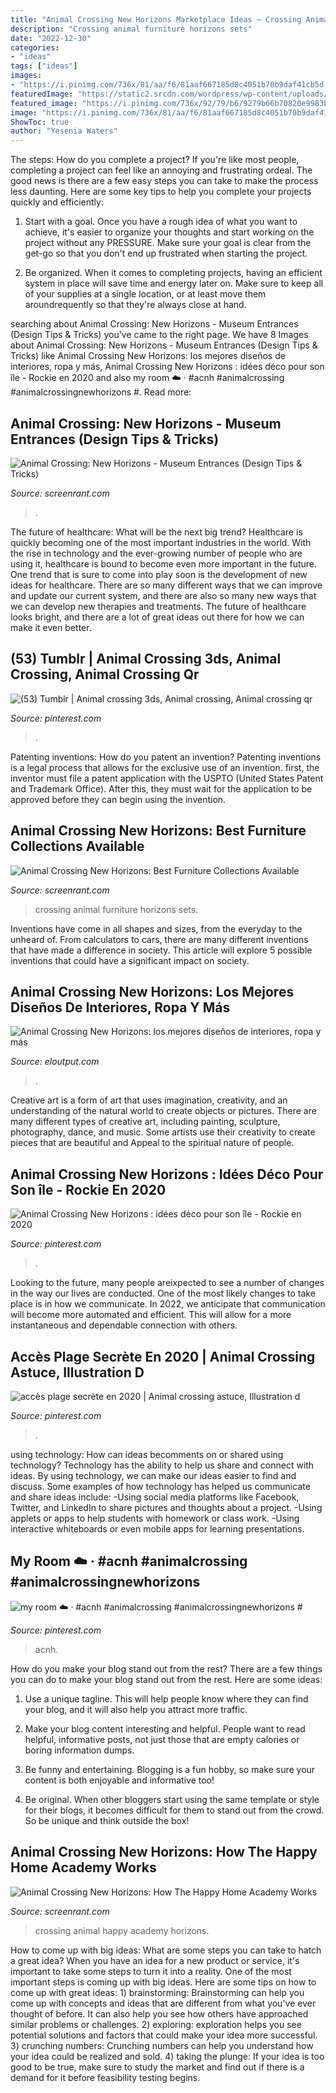 ```yaml
---
title: "Animal Crossing New Horizons Marketplace Ideas ~ Crossing Animal Happy Academy Horizons"
description: "Crossing animal furniture horizons sets"
date: "2022-12-30"
categories:
- "ideas"
tags: ["ideas"]
images:
- "https://i.pinimg.com/736x/81/aa/f6/81aaf667185d8c4051b70b9daf41cb5d.jpg"
featuredImage: "https://static2.srcdn.com/wordpress/wp-content/uploads/2020/08/animal-crossing-happy-home-academy-1.jpg"
featured_image: "https://i.pinimg.com/736x/92/79/b6/9279b66b70820e9983b30618408b2ca3.jpg"
image: "https://i.pinimg.com/736x/81/aa/f6/81aaf667185d8c4051b70b9daf41cb5d.jpg"
ShowToc: true
author: "Yesenia Waters"
---
```



The steps: How do you complete a project?
If you're like most people, completing a project can feel like an annoying and frustrating ordeal. The good news is there are a few easy steps you can take to make the process less daunting. Here are some key tips to help you complete your projects quickly and efficiently:
1. Start with a goal. Once you have a rough idea of what you want to achieve, it's easier to organize your thoughts and start working on the project without any PRESSURE. Make sure your goal is clear from the get-go so that you don't end up frustrated when starting the project.

2. Be organized. When it comes to completing projects, having an efficient system in place will save time and energy later on. Make sure to keep all of your supplies at a single location, or at least move them aroundrequently so that they're always close at hand.

	

		
searching about Animal Crossing: New Horizons - Museum Entrances (Design Tips &amp; Tricks) you've came to the right page. We have 8 Images about Animal Crossing: New Horizons - Museum Entrances (Design Tips &amp; Tricks) like Animal Crossing New Horizons: los mejores diseños de interiores, ropa y más, Animal Crossing New Horizons : idées déco pour son île - Rockie en 2020 and also my room ☁️ ‧ #acnh #animalcrossing #animalcrossingnewhorizons #. Read more:
		
    
## Animal Crossing: New Horizons - Museum Entrances (Design Tips &amp; Tricks)

<img loading=lazy src="https://static3.srcdn.com/wordpress/wp-content/uploads/2020/05/Animal-Crossing-New-Horizons-Museum-Entrance.jpg" onerror="this.onerror=null;this.src='https://tse1.mm.bing.net/th?id=OIP.I8tWuH-maNO9ktsAjkFvKQHaDt&amp;pid=15.1';" alt="Animal Crossing: New Horizons - Museum Entrances (Design Tips &amp; Tricks)">

_Source: screenrant.com_

>. 

	

The future of healthcare: What will be the next big trend?
Healthcare is quickly becoming one of the most important industries in the world. With the rise in technology and the ever-growing number of people who are using it, healthcare is bound to become even more important in the future. One trend that is sure to come into play soon is the development of new ideas for healthcare. There are so many different ways that we can improve and update our current system, and there are also so many new ways that we can develop new therapies and treatments. The future of healthcare looks bright, and there are a lot of great ideas out there for how we can make it even better.

    
## (53) Tumblr | Animal Crossing 3ds, Animal Crossing, Animal Crossing Qr

<img loading=lazy src="https://i.pinimg.com/736x/61/29/e1/6129e18235f7b5ed4b47884c53a059cc.jpg" onerror="this.onerror=null;this.src='https://tse4.mm.bing.net/th?id=OIP.kWccP_w0cPH_P8OlSwLU2wHaEK&amp;pid=15.1';" alt="(53) Tumblr | Animal crossing 3ds, Animal crossing, Animal crossing qr">

_Source: pinterest.com_

>. 

	

Patenting inventions: How do you patent an invention?
Patenting inventions is a legal process that allows for the exclusive use of an invention. first, the inventor must file a patent application with the USPTO (United States Patent and Trademark Office). After this, they must wait for the application to be approved before they can begin using the invention.

    
## Animal Crossing New Horizons: Best Furniture Collections Available

<img loading=lazy src="https://static1.srcdn.com/wordpress/wp-content/uploads/2020/08/animal-crossing-furniture-set-1.jpg" onerror="this.onerror=null;this.src='https://tse3.mm.bing.net/th?id=OIP.quGoGaOe6K5QGaROC5AyYwHaDt&amp;pid=15.1';" alt="Animal Crossing New Horizons: Best Furniture Collections Available">

_Source: screenrant.com_

>crossing animal furniture horizons sets. 

	

Inventions have come in all shapes and sizes, from the everyday to the unheard of. From calculators to cars, there are many different inventions that have made a difference in society. This article will explore 5 possible inventions that could have a significant impact on society.

    
## Animal Crossing New Horizons: Los Mejores Diseños De Interiores, Ropa Y Más

<img loading=lazy src="https://eloutput.com/app/uploads-eloutput.com/2020/04/Best-House-Animal-Crossing-930x487.jpg" onerror="this.onerror=null;this.src='https://tse2.mm.bing.net/th?id=OIP.y9M9pEkGb_E3j-ON9vjzLgHaD4&amp;pid=15.1';" alt="Animal Crossing New Horizons: los mejores diseños de interiores, ropa y más">

_Source: eloutput.com_

>. 

	

Creative art is a form of art that uses imagination, creativity, and an understanding of the natural world to create objects or pictures. There are many different types of creative art, including painting, sculpture, photography, dance, and music. Some artists use their creativity to create pieces that are beautiful and Appeal to the spiritual nature of people.

    
## Animal Crossing New Horizons : Idées Déco Pour Son île - Rockie En 2020

<img loading=lazy src="https://i.pinimg.com/736x/81/aa/f6/81aaf667185d8c4051b70b9daf41cb5d.jpg" onerror="this.onerror=null;this.src='https://tse2.mm.bing.net/th?id=OIP.zgYox1FpVUL67DuP_iVb4AHaEG&amp;pid=15.1';" alt="Animal Crossing New Horizons : idées déco pour son île - Rockie en 2020">

_Source: pinterest.com_

>. 

	

Looking to the future, many people areixpected to see a number of changes in the way our lives are conducted. One of the most likely changes to take place is in how we communicate. In 2022, we anticipate that communication will become more automated and efficient. This will allow for a more instantaneous and dependable connection with others.

    
## Accès Plage Secrète En 2020 | Animal Crossing Astuce, Illustration D

<img loading=lazy src="https://i.pinimg.com/736x/ba/92/b2/ba92b2ba928dc291edbdadecba5074f1.jpg" onerror="this.onerror=null;this.src='https://tse1.mm.bing.net/th?id=OIP.MNkuU6F-J76i0V83YdbpeQHaEJ&amp;pid=15.1';" alt="accès plage secrète en 2020 | Animal crossing astuce, Illustration d">

_Source: pinterest.com_

>. 

	

using technology: How can ideas becomments on or shared using technology?
Technology has the ability to help us share and connect with ideas. By using technology, we can make our ideas easier to find and discuss. Some examples of how technology has helped us communicate and share ideas include: 
-Using social media platforms like Facebook, Twitter, and LinkedIn to share pictures and thoughts about a project. 
-Using applets or apps to help students with homework or class work. 
-Using interactive whiteboards or even mobile apps for learning presentations.

    
## My Room ☁️ ‧ #acnh #animalcrossing #animalcrossingnewhorizons #

<img loading=lazy src="https://i.pinimg.com/736x/92/79/b6/9279b66b70820e9983b30618408b2ca3.jpg" onerror="this.onerror=null;this.src='https://tse1.mm.bing.net/th?id=OIP.vfXHlr17ZcMQhvNrB6F0vwHaEK&amp;pid=15.1';" alt="my room ☁️ ‧ #acnh #animalcrossing #animalcrossingnewhorizons #">

_Source: pinterest.com_

>acnh. 

	

How do you make your blog stand out from the rest?
There are a few things you can do to make your blog stand out from the rest. Here are some ideas: 
1. Use a unique tagline. This will help people know where they can find your blog, and it will also help you attract more traffic.

2. Make your blog content interesting and helpful. People want to read helpful, informative posts, not just those that are empty calories or boring information dumps.

3. Be funny and entertaining. Blogging is a fun hobby, so make sure your content is both enjoyable and informative too!

4. Be original. When other bloggers start using the same template or style for their blogs, it becomes difficult for them to stand out from the crowd. So be unique and think outside the box!


    
## Animal Crossing New Horizons: How The Happy Home Academy Works

<img loading=lazy src="https://static2.srcdn.com/wordpress/wp-content/uploads/2020/08/animal-crossing-happy-home-academy-1.jpg" onerror="this.onerror=null;this.src='https://tse1.mm.bing.net/th?id=OIP.ALWAvR-irpC91Snw2f1TcQHaDt&amp;pid=15.1';" alt="Animal Crossing New Horizons: How The Happy Home Academy Works">

_Source: screenrant.com_

>crossing animal happy academy horizons. 

	

How to come up with big ideas: What are some steps you can take to hatch a great idea?
When you have an idea for a new product or service, it's important to take some steps to turn it into a reality. One of the most important steps is coming up with big ideas. Here are some tips on how to come up with great ideas: 1) brainstorming: Brainstorming can help you come up with concepts and ideas that are different from what you've ever thought of before. It can also help you see how others have approached similar problems or challenges. 2) exploring: exploration helps you see potential solutions and factors that could make your idea more successful. 3) crunching numbers: Crunching numbers can help you understand how your idea could be realized and sold. 4) taking the plunge: If your idea is too good to be true, make sure to study the market and find out if there is a demand for it before feasibility testing begins.

